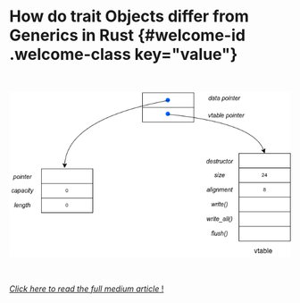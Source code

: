 # How do trait Objects differ from Generics in Rust {#welcome-id .welcome-class key="value"}


<br />

![Layout of a trait object in memory](images/trait_object_layout.png)

<br />

[_*Click here to read the full medium article*_ !](https://medium.com/@richinex/trait-objects-vs-generics-in-rust-426a9ce22d78)
